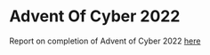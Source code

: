 # Advent Of Cyber 2022
Report on completion of Advent of Cyber 2022 [here](https://axyut.notion.site/advent-of-cyber-2022-50ad2b8652d94f65974dcecdcb1b5c96?pvs=4)
